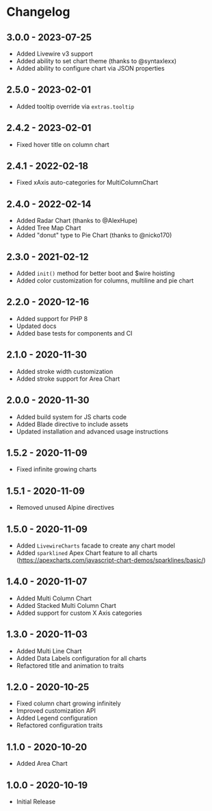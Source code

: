 # Changelog

## 3.0.0 - 2023-07-25
- Added Livewire v3 support
- Added ability to set chart theme (thanks to @syntaxlexx)
- Added ability to configure chart via JSON properties

## 2.5.0 - 2023-02-01
- Added tooltip override via `extras.tooltip`

## 2.4.2 - 2023-02-01
- Fixed hover title on column chart

## 2.4.1 - 2022-02-18
- Fixed xAxis auto-categories for MultiColumnChart 

## 2.4.0 - 2022-02-14
- Added Radar Chart (thanks to @AlexHupe)
- Added Tree Map Chart
- Added "donut" type to Pie Chart (thanks to @nicko170)

## 2.3.0 - 2021-02-12
- Added `init()` method for better boot and $wire hoisting
- Added color customization for columns, multiline and pie chart

## 2.2.0 - 2020-12-16
- Added support for PHP 8
- Updated docs 
- Added base tests for components and CI

## 2.1.0 - 2020-11-30
- Added stroke width customization
- Added stroke support for Area Chart

## 2.0.0 - 2020-11-30
- Added build system for JS charts code
- Added Blade directive to include assets
- Updated installation and advanced usage instructions

## 1.5.2 - 2020-11-09

- Fixed infinite growing charts

## 1.5.1 - 2020-11-09

- Removed unused Alpine directives

## 1.5.0 - 2020-11-09

- Added `LivewireCharts` facade to create any chart model
- Added `sparklined` Apex Chart feature to all charts (https://apexcharts.com/javascript-chart-demos/sparklines/basic/)

## 1.4.0 - 2020-11-07

- Added Multi Column Chart 
- Added Stacked Multi Column Chart 
- Added support for custom X Axis categories

## 1.3.0 - 2020-11-03

- Added Multi Line Chart 
- Added Data Labels configuration for all charts
- Refactored title and animation to traits

## 1.2.0 - 2020-10-25

- Fixed column chart growing infinitely 
- Improved customization API
- Added Legend configuration
- Refactored configuration traits

## 1.1.0 - 2020-10-20

- Added Area Chart

## 1.0.0 - 2020-10-19

- Initial Release
